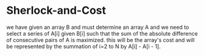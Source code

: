 # Sherlock-and-Cost

we have given an array B and must determine an array A and we need to select a series of A[i] given B[i] such that the sum of the absolute difference of consecutive pairs of A is maximized. this will be the array's cost and will be represented by the summation of i=2 to N by A[i] - A[i - 1].

